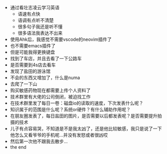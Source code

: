 - 通过看壮志凌云学习英语
    - 语速有点快
    - 语调有点听不清楚
    - 很多句子我还是听不懂
    - 很多语法我表达不出来
- 使用Ahk后，我感觉不需要vscode的neovim插件了
- 也不需要emacs插件了
- 但是可能我得更换键盘
- 找到了车店，并且去看了一下公路车
- 是否需要到4s店去看车
- 发现了盐田的游泳馆
- 不会的东西又增加了，什么是numa
- 去爬了一下山
- 购买敏感药物现在都需要上传个人资料了
- 技术群里有大佬的公司倒闭，被迫找工作
- 在技术群里发了每日一卷：磁盘io的读取的速度，下次发表什么呢？
- 知识属于的范围是什么呢？系统or硬件？有什么辅助作用呢？
- 在朋友圈发表了，每日盐田的图片，是否需要以后都发表呢？是否需要提升拍摄的技术
- 儿子有点容易哭，不知道是不是我太凶了，还是他比较敏感，我只是说了一下他怎么又看爷爷的手机呢...并没有发怒或者很凶哎
- 然后第一次他不跟我去散步...
- the end